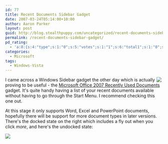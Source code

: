 ```yaml
---
id: 77
title: Recent Documents Sidebar Gadget
date: 2007-03-24T05:14:00+10:00
author: Aaron Parker
layout: post
guid: http://blog.stealthpuppy.com/uncategorized/recent-documents-sidebar-gadget
permalink: /recent-documents-sidebar-gadget/
pd_rating:
  - 'a:8:{s:4:"type";s:1:"0";s:5:"votes";s:1:"1";s:6:"total1";s:1:"0";s:6:"total2";s:1:"0";s:6:"total3";s:1:"0";s:6:"total4";s:1:"0";s:6:"total5";s:1:"1";s:7:"average";s:6:"5.0000";}'
categories:
  - Microsoft
tags:
  - Windows-Vista
---
```

<img border="0" align="right" src="https://stealthpuppy.com/media/2007/03/1000.14.1158.bg_docked.png" hspace="4" />I came across a Windows Sidebar gadget the other day which is actually proving to be useful - the <span id="ctl00_ContentPlaceHolder1_LiveItemContactInfo1_ltTitle"><a href="http://gallery.live.com/liveItemDetail.aspx?li=dfc2b92b-997b-4b8b-bf81-5b99bbb5803b&l=1&wa=wsignin1.0">Microsoft Office 2007 Recently Used Documents</a> gadget. It's quite handy having a list of your recent documents available without having to go through the Start Menu. I recommend checking this one out.</span>

<span>At this stage it only supports Word, Excel and PowerPoint documents, hopefully there will be support for more document types in later versions. </span><span>There's the docked state on the right which includes a fly out when you click <em>more</em>, and here's the undocked state:</span>

<span><a target="_blank" href="https://stealthpuppy.com/media/2007/03/1000.14.1159.bg_undocked.png"><img border="0" src="https://stealthpuppy.com/media/2007/03/1000.14.1159.bg_undocked.png" /></a></span>

<span><a target="_blank" href="http://www.stealthpuppy.com/photos/images/images/1159/original.aspx"></a></span>